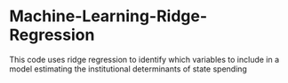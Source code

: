 # Machine-Learning-Ridge-Regression
This code uses ridge regression to identify which variables to include in a model estimating the institutional determinants of state spending
